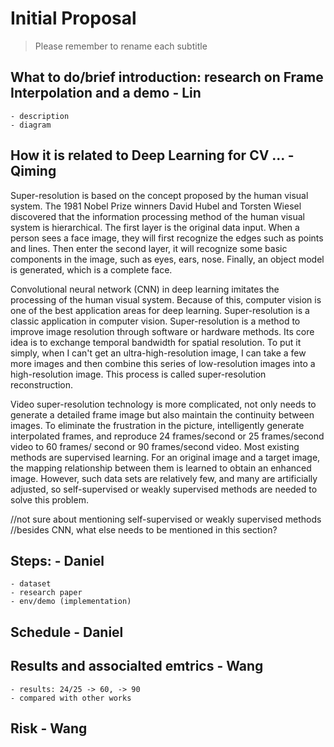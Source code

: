 # Initial Proposal

> Please remember to rename each subtitle 

## What to do/brief introduction: research on Frame Interpolation and a demo - Lin 
    - description
    - diagram  

## How it is related to Deep Learning for CV ...  - Qiming 

Super-resolution is based on the concept proposed by the human visual system. The 1981 Nobel Prize winners David Hubel and Torsten Wiesel discovered that the information processing method of the human visual system is hierarchical. The first layer is the original data input. When a person sees a face image, they will first recognize the edges such as points and lines. Then enter the second layer, it will recognize some basic components in the image, such as eyes, ears, nose. Finally, an object model is generated, which is a complete face.

Convolutional neural network (CNN) in deep learning imitates the processing of the human visual system. Because of this, computer vision is one of the best application areas for deep learning. Super-resolution is a classic application in computer vision. Super-resolution is a method to improve image resolution through software or hardware methods. Its core idea is to exchange temporal bandwidth for spatial resolution. To put it simply, when I can't get an ultra-high-resolution image, I can take a few more images and then combine this series of low-resolution images into a high-resolution image. This process is called super-resolution reconstruction.

Video super-resolution technology is more complicated, not only needs to generate a detailed frame image but also maintain the continuity between images. To eliminate the frustration in the picture, intelligently generate interpolated frames, and reproduce 24 frames/second or 25 frames/second video to 60 frames/ second or 90 frames/second video. Most existing methods are supervised learning. For an original image and a target image, the mapping relationship between them is learned to obtain an enhanced image. However, such data sets are relatively few, and many are artificially adjusted, so self-supervised or weakly supervised methods are needed to solve this problem.

//not sure about mentioning self-supervised or weakly supervised methods
//besides CNN, what else needs to be mentioned in this section?


## Steps: - Daniel 
    - dataset 
    - research paper 
    - env/demo (implementation)  

## Schedule - Daniel  

## Results and associalted emtrics - Wang
    - results: 24/25 -> 60, -> 90
    - compared with other works  

## Risk - Wang  